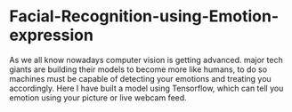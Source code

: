 # Facial-Recognition-using-Emotion-expression
As we all know nowadays computer vision is getting advanced. major tech giants are building their models to become more like humans, to do so machines must be capable of detecting your emotions and treating you accordingly.  Here I have built a model using Tensorflow, which can tell you emotion using your picture or live webcam feed.
